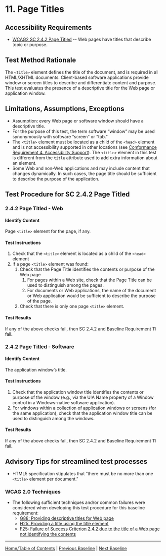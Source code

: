 # 11. Page Titles
## Accessibility Requirements
* [WCAG2 SC 2.4.2 Page Titled](http://www.w3.org/TR/UNDERSTANDING-WCAG20/navigation-mechanisms-title.html) -- Web pages have titles that describe topic or purpose.

## Test Method Rationale
The `<title>` element defines the title of the document, and is required in all HTML/XHTML documents. Client-based software applications provide window or screen titles to describe and differentiate content and purpose. This test evaluates the presence of a descriptive title for the Web page or application window. 

## Limitations, Assumptions, Exceptions
* Assumption: every Web page or software window should have a descriptive title.
* For the purpose of this test, the term software “window” may be used synonymously with software “screen” or “tab.”
* The `<title>` element must be located as a child of the `<head>` element and is not accessibility supported in other locations (see [Conformance Requirement 4. Accessibility Support](https://www.w3.org/TR/UNDERSTANDING-WCAG20/conformance.html#uc-accessibility-support-head)). The `<title>` element in this test is different from the `title` attribute used to add extra information about an element.
* Some Web and non-Web applications and may include content that changes dynamically. In such cases, the page title should be sufficient to describe the purpose of the application.

## Test Procedure for SC 2.4.2 Page Titled 
### 2.4.2 Page Titled - Web
#### Identify Content
Page `<title>` element for the page, if any.

#### Test Instructions
1. Check that the `<title>` element is located as a child of the `<head>` element
2. If a page `<title>` element was found:
    1. Check that the Page Title identifies the contents or purpose of the Web page
        1. For pages within a Web site, check that the Page Title can be used to distinguish among the pages.
        1. For documents or Web applications, the name of the document or Web application would be sufficient to describe the purpose of the page.
    1. Check that there is only one page `<title>` element.

#### Test Results
If any of the above checks fail, then SC 2.4.2 and Baseline Requirement 11 fail.

### 2.4.2 Page Titled - Software
#### Identify Content
The application window’s title.

#### Test Instructions
1. Check that the application window title identifies the contents or purpose of the window (e.g., via the UIA Name property of a Window control in a Windows-native software application).
2. For windows within a collection of application windows or screens (for the same application), check that the application window title can be used to distinguish among the windows.

#### Test Results
If any of the above checks fail, then SC 2.4.2 and Baseline Requirement 11 fail.

## Advisory Tips for streamlined test processes
* HTML5 specification stipulates that “there must be no more than one `<title>` element per document.”  

### WCAG 2.0 Techniques
* The following sufficient techniques and/or common failures were considered when developing this test procedure for this baseline requirement:
    * [G88: Providing descriptive titles for Web page](https://www.w3.org/TR/WCAG20-TECHS/G88.html)
    * [H25: Providing a title using the title element](https://www.w3.org/TR/WCAG20-TECHS/H25.html)
    * [F25: Failure of Success Criterion 2.4.2 due to the title of a Web page not identifying the contents](https://www.w3.org/TR/WCAG20-TECHS/F25.html)

----------------------------------------
[Home/Table of Contents](index.md) | [Previous Baseline](10Forms.md) | [Next Baseline](12DataTables.md)
